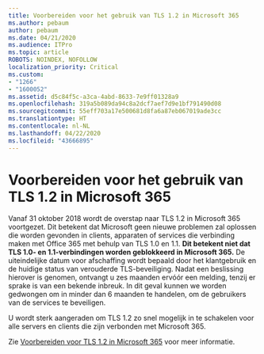 ```yaml
---
title: Voorbereiden voor het gebruik van TLS 1.2 in Microsoft 365
ms.author: pebaum
author: pebaum
ms.date: 04/21/2020
ms.audience: ITPro
ms.topic: article
ROBOTS: NOINDEX, NOFOLLOW
localization_priority: Critical
ms.custom:
- "1266"
- "1600052"
ms.assetid: d5c84f5c-a3ca-4abd-8633-7e9ff01328a9
ms.openlocfilehash: 319a5b089da94c8a2dcf7aef7d9e1bf791490d08
ms.sourcegitcommit: 55eff703a17e500681d8fa6a87eb067019ade3cc
ms.translationtype: HT
ms.contentlocale: nl-NL
ms.lasthandoff: 04/22/2020
ms.locfileid: "43666895"
---
```

# <a name="prepare-for-use-of-tls-12-in-microsoft-365"></a>Voorbereiden voor het gebruik van TLS 1.2 in Microsoft 365

Vanaf 31 oktober 2018 wordt de overstap naar TLS 1.2 in Microsoft 365 voortgezet. Dit betekent dat Microsoft geen nieuwe problemen zal oplossen die worden gevonden in clients, apparaten of services die verbinding maken met Office 365 met behulp van TLS 1.0 en 1.1. **Dit betekent niet dat TLS 1.0- en 1.1-verbindingen worden geblokkeerd in Microsoft 365.** De uiteindelijke datum voor afschaffing wordt bepaald door het klantgebruik en de huidige status van verouderde TLS-beveiliging. Nadat een beslissing hierover is genomen, ontvangt u zes maanden ervóór een melding, tenzij er sprake is van een bekende inbreuk. In dit geval kunnen we worden gedwongen om in minder dan 6 maanden te handelen, om de gebruikers van de services te beveiligen.
  
U wordt sterk aangeraden om TLS 1.2 zo snel mogelijk in te schakelen voor alle servers en clients die zijn verbonden met Microsoft 365.
  
Zie [Voorbereiden voor TLS 1.2 in Microsoft 365](https://support.microsoft.com/help/4057306/preparing-for-tls-1-2-in-office-365) voor meer informatie.
  